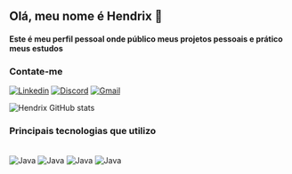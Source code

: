 
## Olá, meu nome é Hendrix 👋

#### Este é meu perfil pessoal onde público meus projetos pessoais e prático meus estudos

### Contate-me
[![Linkedin](https://img.shields.io/badge/LinkedIn-0077B5?style=for-the-badge&logo=linkedin&logoColor=white)](https://www.linkedin.com/in/hendrixoliveira/)
[![Discord](https://img.shields.io/badge/Discord-7289DA?style=for-the-badge&logo=discord&logoColor=white)](https://discord.com/channels/@me)
[![Gmail](https://img.shields.io/badge/Gmail-D14836?style=for-the-badge&logo=gmail&logoColor=white)](https://mail.google.com/mail/u/0/#inbox)

![Hendrix GitHub stats](https://github-readme-stats.vercel.app/api?username=anuraghazra&show_icons=true&theme=transparent)

### Principais tecnologias que utilizo

<div style="display: inline_block"><br>
 <img align="center" alt="Java" src="https://img.shields.io/badge/Java-ED8B00?style=for-the-badge&logo=openjdk&logoColor=white"/>
  <img align="center" alt="Java" src="https://img.shields.io/badge/Spring-6DB33F?style=for-the-badge&logo=spring&logoColor=white"/>
  <img align="center" alt="Java" src="https://img.shields.io/badge/Python-3776AB?style=for-the-badge&logo=python&logoColor=white"/>
 <img align="center" alt="Java" src="https://img.shields.io/badge/Django-092E20?style=for-the-badge&logo=django&logoColor=white"/>
</div>




